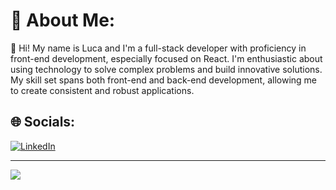 # 💫 About Me:
🍃 Hi! My name is Luca and I'm a full-stack developer with proficiency in front-end development, especially focused on React. I'm enthusiastic about using technology to solve complex problems and build innovative solutions. My skill set spans both front-end and back-end development, allowing me to create consistent and robust applications. 


## 🌐 Socials:
[![LinkedIn](https://img.shields.io/badge/LinkedIn-%230077B5.svg?logo=linkedin&logoColor=white)](https://linkedin.com/in/https://www.linkedin.com/in/luca-di-marco/) 

---
[![](https://visitcount.itsvg.in/api?id=tsuramii&icon=0&color=0)](https://visitcount.itsvg.in)
